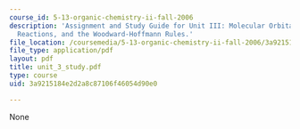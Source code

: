 ```yaml
---
course_id: 5-13-organic-chemistry-ii-fall-2006
description: 'Assignment and Study Guide for Unit III: Molecular Orbital Theory, Pericyclic
  Reactions, and the Woodward-Hoffmann Rules.'
file_location: /coursemedia/5-13-organic-chemistry-ii-fall-2006/3a9215184e2d2a8c87106f46054d90e0_unit_3_study.pdf
file_type: application/pdf
layout: pdf
title: unit_3_study.pdf
type: course
uid: 3a9215184e2d2a8c87106f46054d90e0

---
```

None